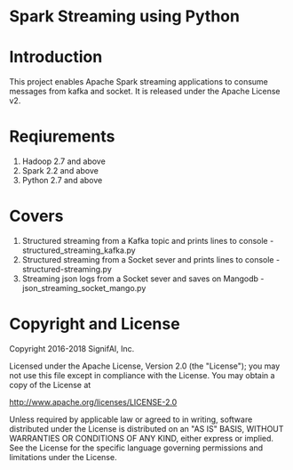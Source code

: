 Spark Streaming using Python
======================

# Introduction

This project enables Apache Spark streaming applications to consume messages from kafka and socket.
It is released under the Apache License v2.

# Reqiurements
1. Hadoop 2.7 and above 
2. Spark 2.2 and above 
3. Python 2.7 and above 

# Covers
1. Structured streaming from a Kafka topic and prints lines to console - structured_streaming_kafka.py
2. Structured streaming from a Socket sever and prints lines to console - structured-streaming.py
3. Streaming json logs from a Socket sever and saves on Mangodb - json_streaming_socket_mango.py


# Copyright and License

Copyright 2016-2018 SignifAI, Inc.

Licensed under the Apache License, Version 2.0 (the "License");
you may not use this file except in compliance with the License.
You may obtain a copy of the License at

http://www.apache.org/licenses/LICENSE-2.0

Unless required by applicable law or agreed to in writing, software
distributed under the License is distributed on an "AS IS" BASIS,
WITHOUT WARRANTIES OR CONDITIONS OF ANY KIND, either express or implied.
See the License for the specific language governing permissions and
limitations under the License.

